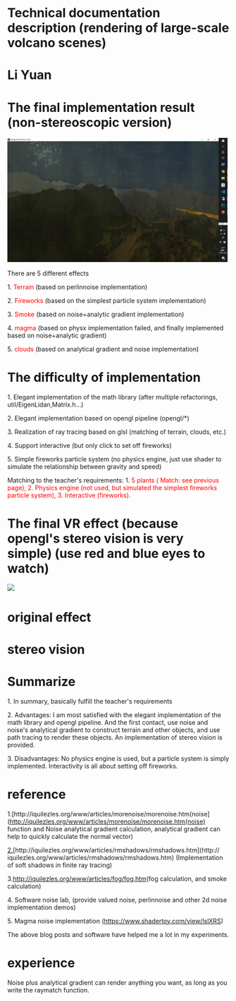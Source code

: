 # Technical documentation description (rendering of large-scale volcano scenes)

# Li Yuan

# The final implementation result (non-stereoscopic version)

<img src="images/技术文档说明0.png" width=500px />

There are 5 different effects

1\. <span style="color:#FF0000">Terrain</span> (based on perlinnoise implementation)

2\. <span style="color:#FF0000">Fireworks</span> (based on the simplest particle system implementation)

3\. <span style="color:#FF0000">Smoke</span> (based on noise\+analytic gradient implementation)

4\. <span style="color:#FF0000">magma</span> (based on physx implementation failed, and finally implemented based on noise\+analytic gradient)

5\. <span style="color:#FF0000">clouds</span> \(based on analytical gradient and noise implementation)

# The difficulty of implementation

1\. Elegant implementation of the math library (after multiple refactorings, util/EigenLidan\,Matrix\.h...\)

2\. Elegant implementation based on opengl pipeline (opengl/\*)

3\. Realization of ray tracing based on glsl (matching of terrain, clouds, etc.)

4\. Support interactive (but only click to set off fireworks)

5\. Simple fireworks particle system (no physics engine, just use shader to simulate the relationship between gravity and speed)

Matching to the teacher's requirements: 1\. <span style="color:#FF0000">5</span> <span style="color:#FF0000">plants</span> <span style="color: #FF0000">\(</span> <span style="color:#FF0000">Match: see previous page),</span> <span style="color:#FF0000">2\.</span> <span style="color:#FF0000">Physics engine (not used, but simulated the simplest fireworks particle system),</span> <span style="color:#FF0000">3\.</span > <span style="color:#FF0000">Interactive (fireworks). </span>

# The final VR effect (because opengl's stereo vision is very simple) (use red and blue eyes to watch)

<img src="images/技术文档说明1.png" width=500px />

# original effect

# stereo vision

# Summarize

1\. In summary, basically fulfill the teacher's requirements

2\. Advantages: I am most satisfied with the elegant implementation of the math library and opengl pipeline. And the first contact, use noise and noise's analytical gradient to construct terrain and other objects, and use path tracing to render these objects. An implementation of stereo vision is provided.

3\. Disadvantages: No physics engine is used, but a particle system is simply implemented. Interactivity is all about setting off fireworks.

# reference

1\.[http://iquilezles\.org/www/articles/morenoise/morenoise\.htm\(noise](http://iquilezles.org/www/articles/morenoise/morenoise.htm(noise) function and Noise analytical gradient calculation, analytical gradient can help to quickly calculate the normal vector)

[2\.](http://iquilezles.org/www/articles/rmshadows/rmshadows.htm)[http://iquilezles\.org/www/articles/rmshadows/rmshadows\.htm](http:// iquilezles.org/www/articles/rmshadows/rmshadows.htm) (Implementation of soft shadows in finite ray tracing)

3\.[http://iquilezles\.org/www/articles/fog/fog\.htm](http://iquilezles.org/www/articles/fog/fog.htm)\(fog calculation, and smoke calculation)

4\. Software noise lab, (provide valued noise, perlinnoise and other 2d noise implementation demos)

5\. Magma noise implementation ([https://www\.shadertoy\.com/view/lslXRS](https://www.shadertoy.com/view/lslXRS))

The above blog posts and software have helped me a lot in my experiments.

# experience

Noise plus analytical gradient can render anything you want, as long as you write the raymatch function.
